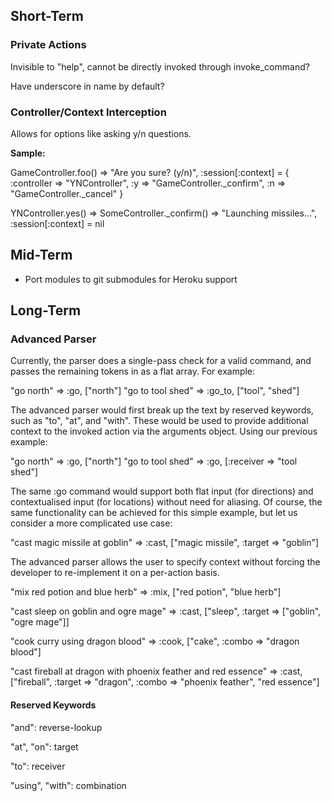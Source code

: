 ## Short-Term

### Private Actions

Invisible to "help", cannot be directly invoked through invoke_command?

Have underscore in name by default?

### Controller/Context Interception

Allows for options like asking y/n questions.

**Sample:**

GameController.foo() => "Are you sure? (y/n)",
  :session[:context] = { :controller => "YNController",
    :y => "GameController._confirm",
    :n => "GameController._cancel" }

YNController.yes() => SomeController._confirm() => "Launching missiles...",
  :session[:context] = nil

## Mid-Term

* Port modules to git submodules for Heroku support

## Long-Term

### Advanced Parser

Currently, the parser does a single-pass check for a valid command, and passes
the remaining tokens in as a flat array. For example:

  "go north" => :go, ["north"]
  "go to tool shed" => :go_to, ["tool", "shed"]


The advanced parser would first break up the text by reserved keywords, such as
"to", "at", and "with". These would be used to provide additional context to
the invoked action via the arguments object. Using our previous example:

  "go north" => :go, ["north"]
  "go to tool shed" => :go, [:receiver => "tool shed"]

The same :go command would support both flat input (for directions) and
contextualised input (for locations) without need for aliasing. Of course, the
same functionality can be achieved for this simple example, but let us consider
a more complicated use case:

  "cast magic missile at goblin" => :cast, ["magic missile", :target => "goblin"]

The advanced parser allows the user to specify context without forcing the
developer to re-implement it on a per-action basis.

  "mix red potion and blue herb" =>
    :mix, ["red potion", "blue herb"]
  
  "cast sleep on goblin and ogre mage" =>
    :cast, ["sleep", :target => ["goblin", "ogre mage"]]
    
  "cook curry using dragon blood" => :cook, ["cake", :combo => "dragon blood"]
  
  "cast fireball at dragon with phoenix feather and red essence" =>
    :cast, ["fireball", :target => "dragon", :combo => "phoenix feather", "red essence"]

#### Reserved Keywords

"and": reverse-lookup

"at", "on": target

"to": receiver

"using", "with": combination
